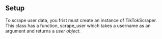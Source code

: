 <h2>Setup</h2>

<p>To scrape user data, you frist must create an instance of TikTokScraper. This class has a function, scrape_user which takes a username as an argument and returns a <i>user<i> object.</p>
